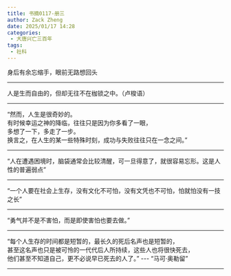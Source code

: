 ```yaml
---
title: 书摘0117-册三
author: Zack Zheng
date: 2025/01/17 14:28
categories:
 - 大唐兴亡三百年
tags:
 - 社科
---
```


身后有余忘缩手，眼前无路想回头     

------------------------- 

人是生而自由的，但却无往不在枷锁之中。（卢梭语）     


-------------------------


“然而，人生是很奇妙的。     
有时候幸运之神的降临，往往只是因为你多看了一眼，     
多想了一下，多走了一步。      
换言之，在人生的某一些特殊时刻，成功与失败往往只在一念之间。”    

-------------------------

“人在遭遇困境时，脑袋通常会比较清醒，可一旦得意了，就很容易忘形。这是人性的普遍弱点”      

-------------------------

“一个人要在社会上生存，没有文化不可怕，没有文凭也不可怕，怕就怕没有一技之长”         

-------------------------

“勇气并不是不害怕，而是即使害怕也要去做。”       

-------------------------

“每个人生存的时间都是短暂的，最长久的死后名声也是短暂的，      
甚至这名声也只是被可怜的一代代后人所持续，这些人也将很快死去，       
他们甚至不知道自己，更不必说早已死去的人了。”    --- “马可·奥勒留”          

-------------------------

